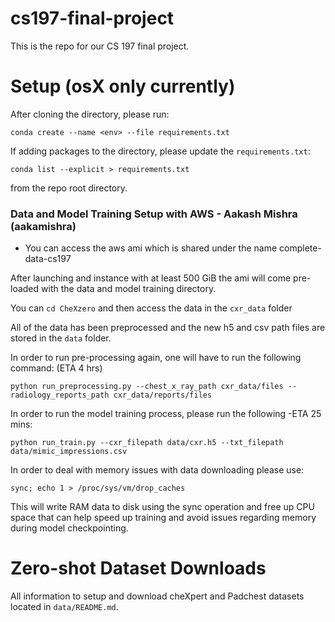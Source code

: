 # cs197-final-project

This is the repo for our CS 197 final project. 

# Setup (osX only currently)

After cloning the directory, please run:

```
conda create --name <env> --file requirements.txt
```

If adding packages to the directory, please update the `requirements.txt`:
```
conda list --explicit > requirements.txt
```
from the repo root directory.

### Data and Model Training Setup with AWS - Aakash Mishra (aakamishra)

- You can access the aws ami which is shared under the name complete-data-cs197

After launching and instance with at least 500 GiB the ami will come pre-loaded with the data and model training directory.

You can `cd CheXzero` and then access the data in the `cxr_data` folder

All of the data has been preprocessed and the new h5 and csv path files are stored in the `data` folder. 

In order to run pre-processing again, one will have to run the following command: (ETA 4 hrs)

```
python run_preprocessing.py --chest_x_ray_path cxr_data/files --radiology_reports_path cxr_data/reports/files
```

In order to run the model training process, please run the following -ETA 25 mins:

```
python run_train.py --cxr_filepath data/cxr.h5 --txt_filepath data/mimic_impressions.csv
```

In order to deal with memory issues with data downloading please use:

```
sync; echo 1 > /proc/sys/vm/drop_caches
```

This will write RAM data to disk using the sync operation and free up CPU space that can help speed up training and avoid issues regarding memory during model checkpointing. 

# Zero-shot Dataset Downloads

All information to setup and download cheXpert and Padchest datasets located in `data/README.md`.
